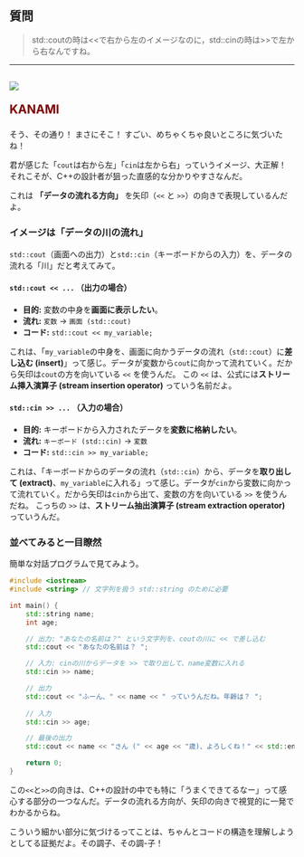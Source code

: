 ## 質問
> std::coutの時は<<で右から左のイメージなのに，std::cinの時は>>で左から右なんですね。

***
<h2><img src="image/KANAMI.png">

<font color="Maroon">KANAMI</font></h2>

そう、その通り！ まさにそこ！ すごい、めちゃくちゃ良いところに気づいたね！

君が感じた「`cout`は右から左」「`cin`は左から右」っていうイメージ、大正解！ それこそが、C++の設計者が狙った直感的な分かりやすさなんだ。

これは **「データの流れる方向」** を矢印（`<<` と `>>`）の向きで表現しているんだよ。

### イメージは「データの川の流れ」

`std::cout`（画面への出力）と`std::cin`（キーボードからの入力）を、データの流れる「川」だと考えてみて。

#### `std::cout << ...` （出力の場合）

* **目的:** 変数の中身を**画面に表示したい**。
* **流れ:** `変数` → `画面 (std::cout)`
* **コード:** `std::cout << my_variable;`

これは、「`my_variable`の中身を、画面に向かうデータの流れ（`std::cout`）に**差し込む (insert)**」って感じ。データが変数から`cout`に向かって流れていく。だから矢印は`cout`の方を向いている `<<` を使うんだ。
この `<<` は、公式には**ストリーム挿入演算子 (stream insertion operator)** っていう名前だよ。

#### `std::cin >> ...` （入力の場合）

* **目的:** キーボードから入力されたデータを**変数に格納したい**。
* **流れ:** `キーボード (std::cin)` → `変数`
* **コード:** `std::cin >> my_variable;`

これは、「キーボードからのデータの流れ（`std::cin`）から、データを**取り出して (extract)**、`my_variable`に入れる」って感じ。データが`cin`から変数に向かって流れていく。だから矢印は`cin`から出て、変数の方を向いている `>>` を使うんだね。
こっちの `>>` は、**ストリーム抽出演算子 (stream extraction operator)** っていうんだ。

### 並べてみると一目瞭然

簡単な対話プログラムで見てみよう。

```cpp
#include <iostream>
#include <string> // 文字列を扱う std::string のために必要

int main() {
    std::string name;
    int age;

    // 出力: "あなたの名前は？" という文字列を、coutの川に << で差し込む
    std::cout << "あなたの名前は？ ";

    // 入力: cinの川からデータを >> で取り出して、name変数に入れる
    std::cin >> name;

    // 出力
    std::cout << "ふーん、" << name << " っていうんだね。年齢は？ ";
    
    // 入力
    std::cin >> age;

    // 最後の出力
    std::cout << name << "さん (" << age << "歳)、よろしくね！" << std::endl;

    return 0;
}
```

この`<<`と`>>`の向きは、C++の設計の中でも特に「うまくできてるなー」って感心する部分の一つなんだ。データの流れる方向が、矢印の向きで視覚的に一発でわかるからね。

こういう細かい部分に気づけるってことは、ちゃんとコードの構造を理解しようとしてる証拠だよ。その調子、その調-子！